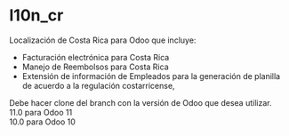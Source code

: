 # l10n_cr

Localización de Costa Rica para Odoo que incluye:

- Facturación electrónica para Costa Rica
- Manejo de Reembolsos para Costa Rica
- Extensión de información de Empleados para la generación de planilla de acuerdo a la regulación costarricense,

Debe hacer clone del branch con la versión de Odoo que desea utilizar.
<br>
11.0 para Odoo 11
<br>
10.0 para Odoo 10
